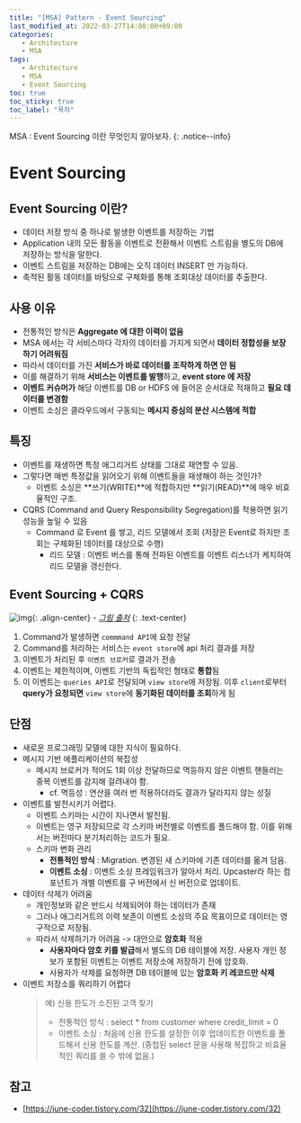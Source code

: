 ```yaml
---
title: "[MSA] Pattern - Event Sourcing"
last_modified_at: 2022-03-27T14:00:00+09:00
categories:
   - Architecture
   - MSA
tags:
   - Architecture
   - MSA
   - Event Sourcing
toc: true
toc_sticky: true
toc_label: "목차"
---
```


MSA : Event Sourcing 이란 무엇인지 알아보자.
{: .notice--info}

# Event Sourcing

## Event Sourcing 이란?

- 데이터 저장 방식 중 하나로 발생한 이벤트를 저장하는 기법
- Application 내의 모든 활동을 이벤트로 전환해서 이벤트 스트림을 별도의 DB에 저장하는 방식을 말한다.
- 이벤트 스트림을 저장하는 DB에는 오직 데이터 INSERT 만 가능하다.
- 축적된 활동 데이터를 바탕으로 구체화를 통해 조회대상 데이터를 추출한다.

## 사용 이유

- 전통적인 방식은 **Aggregate 에 대한 이력이 없음**
- MSA 에서는 각 서비스마다 각자의 데이터를 가지게 되면서 **데이터 정합성을 보장하기 어려워짐**
- 따라서 데이터를 가진 **서비스가 바로 데이터를 조작하게 하면 안 됨**
- 이를 해결하기 위해 **서비스는 이벤트를 발행**하고, **event store 에 저장**
- **이벤트 커슈머가** 해당 이벤트를 DB or HDFS 에 들어온 순서대로 적재하고 **필요 데이터를 변경함**
- 이벤트 소싱은 클라우드에서 구동되는 **메시지 중심의 분산 시스템에 적합**

## 특징

- 이벤트를 재생하면 특정 애그리거트 상태를 그대로 재연할 수 있음.
- 그렇다면 매번 특정값을 읽어오기 위해 이벤트들을 재생해야 하는 것인가?
  - 이벤트 소싱은 **쓰기(WRITE)**에 적합하지만 **읽기(READ)**에 매우 비효율적인 구조.
- CQRS (Command and Query Responsibility Segregation)를 적용하면 읽기 성능을 높일 수 있음
  - Command 로 Event 를 쌓고, 리드 모델에서 조회 (저장은 Event로 하지만 조회는 구체화된 데이터를 대상으로 수행)
    - 리드 모델 : 이벤트 버스를 통해 전파된 이벤트를 이벤트 리스너가 케치하여 리드 모델을 갱신한다.

## Event Sourcing + CQRS

![img](https://user-images.githubusercontent.com/53864640/160265534-a91c4379-ee5a-4a79-a711-66529138b5bf.png){: .align-center}
_- [그림 출처](https://june-coder.tistory.com/32_)_
{: .text-center}

1. Command가 발생하면 `commmand API`에 요청 전달
2. Command를 처리하는 서비스는 `event store`에 api 처리 결과를 저장
3. 이벤트가 처리된 후 `이벤트 브로커`로 결과가 전송
4. 이벤트는 제한적이며, 이벤트 기반의 독립적인 형태로 **통합**됨
5. 이 이벤트는 `queries API`로 전달되며 `view store`에 저장됨. 이후 `client`로부터 **query가 요청되면** `view store`에 **동기화된 데이터를 조회**하게 됨

## 단점

- 새로운 프로그래밍 모델에 대한 지식이 필요하다.
- 메시지 기반 에플리케이션의 복잡성
  - 메시지 브로커가 적어도 1회 이상 전달하므로 멱등하지 않은 이벤트 핸들러는 중복 이벤트를 감지해 걸려내야 함.
    - cf. 멱등성 : 연산을 여러 번 적용하더라도 결과가 달라지지 않는 성질
- 이벤트를 발전시키기 어렵다.
  - 이벤트 스키마는 시간이 지나면서 발전됨.
  - 이벤트는 영구 저장되므로 각 스키마 버전별로 이벤트를 폴드해야 함. 이를 위해서는 버전마다 분기처리하는 코드가 필요.
  - 스키마 변화 관리
    - **전통적인 방식** : Migration. 변경된 새 스키마에 기존 데이터를 옮겨 담음.
    - **이벤트 소싱** : 이벤트 소싱 프레임워크가 알아서 처리. Upcaster라 하는 컴포넌트가 개별 이벤트를 구 버전에서 신 버전으로 업데이트.
- 데이터 삭제가 어려움
  - 개인정보와 같은 반드시 삭제되어야 하는 데이터가 존재
  - 그러나 애그리거트의 이력 보존이 이벤트 소싱의 주요 목표이므로 데이터는 영구적으로 저장됨.
  - 따라서 삭제하기가 어려움 -> 대안으로 **암호화** 적용
    - **사용자마다 암호 키를 발급**해서 별도의 DB 테이블에 저장. 사용자 개인 정보가 포함된 이벤트는 이벤트 저장소에 저장하기 전에 암호화.
    - 사용자가 삭제를 요청하면 DB 테이블에 있는 **암호화 키 레코드만 삭제**
- 이벤트 저장소를 쿼리하기 어렵다
  > 예) 신용 한도가 소진된 고객 찾기
  > - 전통적인 방식 : select * from customer where credit_limit = 0
  > - 이벤트 소싱 : 처음에 신용 한도를 설정한 이후 업데이트한 이벤트를 폴드해서 신용 한도를 계산. (중첩된 select 문을 사용해 복잡하고 비효율적인 쿼리를 쓸 수 밖에 없음.)

## 참고

- [https://june-coder.tistory.com/32](https://june-coder.tistory.com/32)